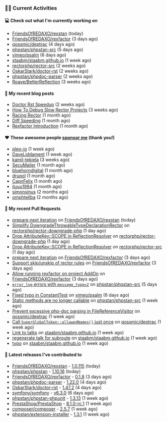 ### 👨‍💻 Current Activities


#### 💻 Check out what I'm currently working on

- [FriendsOfREDAXO/rexstan](https://github.com/FriendsOfREDAXO/rexstan) (today)
- [FriendsOfREDAXO/rexfactor](https://github.com/FriendsOfREDAXO/rexfactor) (3 days ago)
- [qossmic/deptrac](https://github.com/qossmic/deptrac) (4 days ago)
- [phpstan/phpstan-src](https://github.com/phpstan/phpstan-src) (5 days ago)
- [vimeo/psalm](https://github.com/vimeo/psalm) (6 days ago)
- [staabm/staabm.github.io](https://github.com/staabm/staabm.github.io) (1 week ago)
- [rectorphp/rector-src](https://github.com/rectorphp/rector-src) (2 weeks ago)
- [OskarStark/doctor-rst](https://github.com/OskarStark/doctor-rst) (2 weeks ago)
- [phpstan/phpdoc-parser](https://github.com/phpstan/phpdoc-parser) (2 weeks ago)
- [Roave/BetterReflection](https://github.com/Roave/BetterReflection) (3 weeks ago)


#### 📜 My recent blog posts

- [Doctor Rst Speedup](https://staabm.github.io/2023/05/18/doctor-rst-speedup.html) (2 weeks ago)
- [How To Debug Slow Rector Projects](https://staabm.github.io/2023/05/10/how-to-debug-slow-rector-projects.html) (3 weeks ago)
- [Racing Rector](https://staabm.github.io/2023/05/06/racing-rector.html) (1 month ago)
- [Diff Speeding](https://staabm.github.io/2023/05/01/diff-speeding.html) (1 month ago)
- [Rexfactor Introduction](https://staabm.github.io/2023/04/09/rexfactor-introduction.html) (1 month ago)


#### ❤️ These awesome people [sponsor me](https://github.com/sponsors/staabm) (thank you!)

- [pleo-io](https://github.com/pleo-io) (1 week ago)
- [DaveLiddament](https://github.com/DaveLiddament) (1 week ago)
- [kamil-tekiela](https://github.com/kamil-tekiela) (3 weeks ago)
- [SecuMailer](https://github.com/SecuMailer) (1 month ago)
- [bluehorndigital](https://github.com/bluehorndigital) (1 month ago)
- [drupol](https://github.com/drupol) (1 month ago)
- [CapnFelix](https://github.com/CapnFelix) (1 month ago)
- [iluuu1994](https://github.com/iluuu1994) (1 month ago)
- [simonsinus](https://github.com/simonsinus) (2 months ago)
- [omphteliba](https://github.com/omphteliba) (2 months ago)


#### 🔨 My recent Pull Requests

- [prepare next iteration](https://github.com/FriendsOfREDAXO/rexstan/pull/511) on [FriendsOfREDAXO/rexstan](https://github.com/FriendsOfREDAXO/rexstan) (today)
- [Simplify DowngradeThrowableTypeDeclarationRector](https://github.com/rectorphp/rector-downgrade-php/pull/88) on [rectorphp/rector-downgrade-php](https://github.com/rectorphp/rector-downgrade-php) (1 day ago)
- [Drop AttributeKey::SCOPE in ReflectionResolver](https://github.com/rectorphp/rector-downgrade-php/pull/87) on [rectorphp/rector-downgrade-php](https://github.com/rectorphp/rector-downgrade-php) (1 day ago)
- [Drop AttributeKey::SCOPE in ReflectionResolver](https://github.com/rectorphp/rector-src/pull/4068) on [rectorphp/rector-src](https://github.com/rectorphp/rector-src) (1 day ago)
- [prepare next iteration](https://github.com/FriendsOfREDAXO/rexfactor/pull/87) on [FriendsOfREDAXO/rexfactor](https://github.com/FriendsOfREDAXO/rexfactor) (3 days ago)
- [Support skip/unskip of rector rules](https://github.com/FriendsOfREDAXO/rexfactor/pull/86) on [FriendsOfREDAXO/rexfactor](https://github.com/FriendsOfREDAXO/rexfactor) (3 days ago)
- [Allow running rexfactor on project AddOn](https://github.com/FriendsOfREDAXO/rexfactor/pull/85) on [FriendsOfREDAXO/rexfactor](https://github.com/FriendsOfREDAXO/rexfactor) (3 days ago)
- [`error_log` errors with `message_type=2`](https://github.com/phpstan/phpstan-src/pull/2428) on [phpstan/phpstan-src](https://github.com/phpstan/phpstan-src) (5 days ago)
- [Fixed typo in ConstantTest](https://github.com/vimeo/psalm/pull/9835) on [vimeo/psalm](https://github.com/vimeo/psalm) (6 days ago)
- [Static methods are no longer callable](https://github.com/phpstan/phpstan-src/pull/2420) on [phpstan/phpstan-src](https://github.com/phpstan/phpstan-src) (1 week ago)
- [Prevent excessive php-doc parsing in FileReferenceVisitor](https://github.com/qossmic/deptrac/pull/1199) on [qossmic/deptrac](https://github.com/qossmic/deptrac) (1 week ago)
- [Call `SuperGlobalToken::allowedNames()` just once](https://github.com/qossmic/deptrac/pull/1198) on [qossmic/deptrac](https://github.com/qossmic/deptrac) (1 week ago)
- [Link to talks](https://github.com/staabm/staabm.github.io/pull/85) on [staabm/staabm.github.io](https://github.com/staabm/staabm.github.io) (1 week ago)
- [regenerate talk for subroute](https://github.com/staabm/staabm.github.io/pull/84) on [staabm/staabm.github.io](https://github.com/staabm/staabm.github.io) (1 week ago)
- [typo](https://github.com/staabm/staabm.github.io/pull/83) on [staabm/staabm.github.io](https://github.com/staabm/staabm.github.io) (1 week ago)


#### 🔭 Latest releases I've contributed to

- [FriendsOfREDAXO/rexstan](https://github.com/FriendsOfREDAXO/rexstan) - [1.0.115](https://github.com/FriendsOfREDAXO/rexstan/releases/tag/1.0.115) (today)
- [phpstan/phpstan](https://github.com/phpstan/phpstan) - [1.10.16](https://github.com/phpstan/phpstan/releases/tag/1.10.16) (today)
- [FriendsOfREDAXO/rexfactor](https://github.com/FriendsOfREDAXO/rexfactor) - [0.1.8](https://github.com/FriendsOfREDAXO/rexfactor/releases/tag/0.1.8) (3 days ago)
- [phpstan/phpdoc-parser](https://github.com/phpstan/phpdoc-parser) - [1.22.0](https://github.com/phpstan/phpdoc-parser/releases/tag/1.22.0) (4 days ago)
- [OskarStark/doctor-rst](https://github.com/OskarStark/doctor-rst) - [1.47.2](https://github.com/OskarStark/doctor-rst/releases/tag/1.47.2) (4 days ago)
- [symfony/symfony](https://github.com/symfony/symfony) - [v6.3.0](https://github.com/symfony/symfony/releases/tag/v6.3.0) (6 days ago)
- [phpstan/phpstan-phpunit](https://github.com/phpstan/phpstan-phpunit) - [1.3.13](https://github.com/phpstan/phpstan-phpunit/releases/tag/1.3.13) (1 week ago)
- [PrestaShop/PrestaShop](https://github.com/PrestaShop/PrestaShop) - [8.1.0-rc.1](https://github.com/PrestaShop/PrestaShop/releases/tag/8.1.0-rc.1) (1 week ago)
- [composer/composer](https://github.com/composer/composer) - [2.5.7](https://github.com/composer/composer/releases/tag/2.5.7) (1 week ago)
- [phpstan/extension-installer](https://github.com/phpstan/extension-installer) - [1.3.1](https://github.com/phpstan/extension-installer/releases/tag/1.3.1) (1 week ago)
